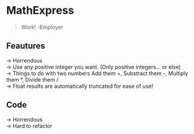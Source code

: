 # MathExpress
> Work! -Employer
## Feautures
-> Horrendous <br />
-> Use any positive integer you want. (Only positive integers... or else)<br />
-> Things to do with two numbers Add them +, Substract them -, Multiply them *, Divide them / <br />
-> Float results are automatically truncated for ease of use! <br />
## Code
-> Horrendous <br />
-> Hard to refactor
